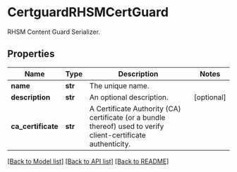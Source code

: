 # CertguardRHSMCertGuard

RHSM Content Guard Serializer.
## Properties
Name | Type | Description | Notes
------------ | ------------- | ------------- | -------------
**name** | **str** | The unique name. | 
**description** | **str** | An optional description. | [optional] 
**ca_certificate** | **str** | A Certificate Authority (CA) certificate (or a bundle thereof) used to verify client-certificate authenticity. | 

[[Back to Model list]](../README.md#documentation-for-models) [[Back to API list]](../README.md#documentation-for-api-endpoints) [[Back to README]](../README.md)



